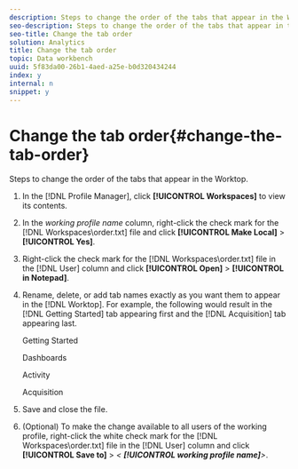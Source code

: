 ```yaml
---
description: Steps to change the order of the tabs that appear in the Worktop.
seo-description: Steps to change the order of the tabs that appear in the Worktop.
seo-title: Change the tab order
solution: Analytics
title: Change the tab order
topic: Data workbench
uuid: 5f83da00-26b1-4aed-a25e-b0d320434244
index: y
internal: n
snippet: y
---
```


# Change the tab order{#change-the-tab-order}

Steps to change the order of the tabs that appear in the Worktop.

1. In the [!DNL Profile Manager], click **[!UICONTROL Workspaces]** to view its contents.
1. In the *working profile name* column, right-click the check mark for the [!DNL Workspaces\order.txt] file and click **[!UICONTROL Make Local]** > **[!UICONTROL Yes]**.
1. Right-click the check mark for the [!DNL Workspaces\order.txt] file in the [!DNL User] column and click **[!UICONTROL Open]** > **[!UICONTROL in Notepad]**.
1. Rename, delete, or add tab names exactly as you want them to appear in the [!DNL Worktop]. For example, the following would result in the [!DNL Getting Started] tab appearing first and the [!DNL Acquisition] tab appearing last.

   Getting Started

   Dashboards

   Activity

   Acquisition 

1. Save and close the file.
1. (Optional) To make the change available to all users of the working profile, right-click the white check mark for the [!DNL Workspaces\order.txt] file in the [!DNL User] column and click **[!UICONTROL Save to]** > *< **[!UICONTROL working profile name]**>*.
